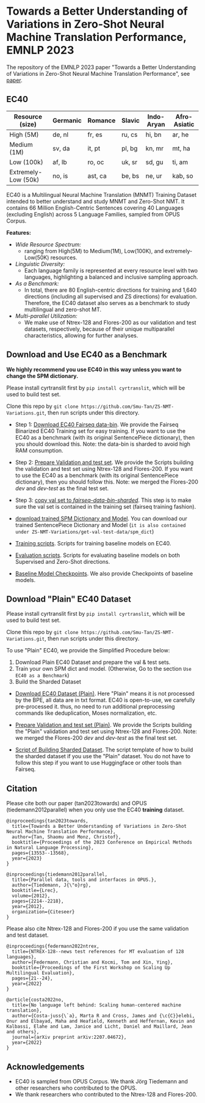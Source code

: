 # Towards a Better Understanding of Variations in Zero-Shot Neural Machine Translation Performance, EMNLP 2023

The repository of the EMNLP 2023 paper "Towards a Better Understanding of Variations in Zero-Shot Neural Machine Translation Performance", see [paper](https://arxiv.org/abs/2310.10385).

## EC40

| Resource (size) | Germanic | Romance | Slavic | Indo-Aryan | Afro-Asiatic |
| --- | --- | --- | --- | --- | --- |
| High (5M) | de, nl | fr, es | ru, cs | hi, bn | ar, he |
| Medium (1M) | sv, da | it, pt | pl, bg | kn, mr | mt, ha |
| Low (100k) | af, lb | ro, oc | uk, sr | sd, gu | ti, am |
| Extremely-Low (50k) | no, is | ast, ca | be, bs | ne, ur | kab, so |

EC40 is a Multilingual Neural Machine Translation (MNMT) Training Dataset intended to better understand and study MNMT and Zero-Shot NMT. It contains 66 Million English-Centric Sentences covering 40 Languages (excluding English) across 5 Language Families, sampled from OPUS Corpus. 

**Features:**
* _Wide Resource Spectrum:_
   * ranging from High(5M) to Medium(1M), Low(100K), and extremely-Low(50K) resources.
* _Linguistic Diversity:_
   * Each language family is represented at every resource level with two languages, highlighting a balanced and inclusive sampling approach.
* _As a Benchmark:_
   * In total, there are 80 English-centric directions for training and 1,640 directions (including all supervised and ZS directions) for evaluation. Therefore, the EC40 dataset also serves as a benchmark to study multilingual and zero-shot MT.
* _Multi-parallel Utilization:_
   * We make use of Ntrex-128 and Flores-200 as our validation and test datasets, respectively, because of their unique multiparallel characteristics, allowing for further analyses.
   
## Download and Use EC40 as a Benchmark

**We highly recommend you use EC40 in this way unless you want to change the SPM dictionary.**

Please install cyrtranslit first by `pip install cyrtranslit`, which will be used to build test set.

Clone this repo by `git clone https://github.com/Smu-Tan/ZS-NMT-Variations.git`, then run scripts under this directory.

* Step 1: [Download EC40 Fairseq data-bin](https://drive.google.com/file/d/1Miqeg94qzBr3i_JcoyNOAPhlRzk9flG2/view?usp=drive_link). We provide the Fairseq Binarized EC40 Training set for easy training. If you want to use the EC40 as a benchmark (with its original SentencePiece dictionary), then you should download this. Note: the data-bin is sharded to avoid high RAM consumption.

* Step 2: [Prepare Validation and test set](https://github.com/Smu-Tan/ZS-NMT-Variations/tree/main/get-val-test-data/get_fairseq_format_scripts). We provide the Scripts building the validation and test set using Ntrex-128 and Flores-200. If you want to use the EC40 as a benchmark (with its original SentencePiece dictionary), then you should follow this. Note: we merged the Flores-200 _dev_ and _dev-test_ as the final test set.

* Step 3: [copy val set to _fairseq-data-bin-sharded_](https://github.com/Smu-Tan/ZS-NMT-Variations/tree/main/get-val-test-data/get_fairseq_format_scripts). This step is to make sure the val set is contained in the training set (fairseq training fashion).

* [download trained SPM Dictionary and Model](https://drive.google.com/drive/folders/1tsZzQraZ7nXTyYjUCaM_JVWUnKRe_aAa?usp=drive_link). You can download our trained SentencePiece Dictionary and Model (`it is also contained under ZS-NMT-Variations/get-val-test-data/spm_dict`)

* [Training scripts](https://github.com/Smu-Tan/ZS-NMT-Variations/tree/main/train-eval-baseline-scripts). Scripts for training baseline models on EC40.

* [Evaluation scripts](https://github.com/Smu-Tan/ZS-NMT-Variations/tree/main/train-eval-baseline-scripts). Scripts for evaluating baseline models on both Supervised and Zero-Shot directions.

* [Baseline Model Checkpoints](https://drive.google.com/drive/folders/1H9PU05mriTHWCWTFXsOM7KYlXpqZte7T?usp=drive_link). We also provide Checkpoints of baseline models.


## Download "Plain" EC40 Dataset

Please install cyrtranslit first by `pip install cyrtranslit`, which will be used to build test set.

Clone this repo by `git clone https://github.com/Smu-Tan/ZS-NMT-Variations.git`, then run scripts under this directory.

To use "Plain" EC40, we provide the Simplified Procedure below:
1. Download Plain EC40 Dataset and prepare the val & test sets.
2. Train your own SPM dict and model. (Otherwise, Go to the section `Use EC40 as a Benchmark`)
3. Build the Sharded Dataset

* [Download EC40 Dataset (Plain)](https://drive.google.com/drive/folders/1nZsDnj3mNKynk2D46frnLfmR9qTFzVM9?usp=drive_link). Here "Plain" means it is not processed by the BPE, all data are in txt format. EC40 is open-to-use, we carefully pre-processed it. thus, no need to run additional preprocessing commands like deduplication, Moses normalization, etc.

* [Prepare Validation and test set (Plain)](https://github.com/Smu-Tan/ZS-NMT-Variations/tree/main/get-val-test-data/get_plain_scripts). We provide the Scripts building the "Plain" validation and test set using Ntrex-128 and Flores-200. Note: we merged the Flores-200 _dev_ and _dev-test_ as the final test set.

* [Script of Building Sharded Dataset](https://drive.google.com/file/d/1FAJEHcv8rM06iKF4zbuk2IYs2i6Tyz5A/view?usp=drive_link). The script template of how to build the sharded dataset if you use the "Plain" dataset. You do not have to follow this step if you want to use Huggingface or other tools than Fairseq.


## Citation

Please cite both our paper (tan2023towards) and OPUS (tiedemann2012parallel) when you only use the EC40 **training** dataset.

```
@inproceedings{tan2023towards,
  title={Towards a Better Understanding of Variations in Zero-Shot Neural Machine Translation Performance},
  author={Tan, Shaomu and Monz, Christof},
  booktitle={Proceedings of the 2023 Conference on Empirical Methods in Natural Language Processing},
  pages={13553--13568},
  year={2023}
}
```
```
@inproceedings{tiedemann2012parallel,
  title={Parallel data, tools and interfaces in OPUS.},
  author={Tiedemann, J{\"o}rg},
  booktitle={Lrec},
  volume={2012},
  pages={2214--2218},
  year={2012},
  organization={Citeseer}
}
```

Please also cite Ntrex-128 and Flores-200 if you use the same validation and test dataset.

```
@inproceedings{federmann2022ntrex,
  title={NTREX-128--news test references for MT evaluation of 128 languages},
  author={Federmann, Christian and Kocmi, Tom and Xin, Ying},
  booktitle={Proceedings of the First Workshop on Scaling Up Multilingual Evaluation},
  pages={21--24},
  year={2022}
}
```
```
@article{costa2022no,
  title={No language left behind: Scaling human-centered machine translation},
  author={Costa-juss{\`a}, Marta R and Cross, James and {\c{C}}elebi, Onur and Elbayad, Maha and Heafield, Kenneth and Heffernan, Kevin and Kalbassi, Elahe and Lam, Janice and Licht, Daniel and Maillard, Jean and others},
  journal={arXiv preprint arXiv:2207.04672},
  year={2022}
}
```

## Acknowledgements
* EC40 is sampled from OPUS Corpus. We thank Jörg Tiedemann and other researchers who contributed to the OPUS. 
* We thank researchers who contributed to the Ntrex-128 and Flores-200. 

